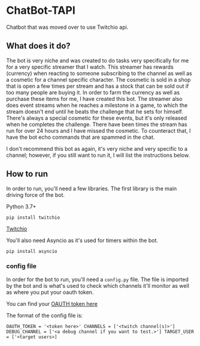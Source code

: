 # ChatBot-TAPI
Chatbot that was moved over to use Twitchio api.

## What does it do?
The bot is very niche and was created to do tasks very specifically for me for a very specific streamer that I watch.
This streamer has rewards (currency) when reacting to someone subscribing to the channel as well as a cosmetic for a channel specific character.
The cosmetic is sold in a shop that is open a few times per stream and has a stock that can be sold out if too many people are buying it.
In order to farm the currency as well as purchase these items for me, I have created this bot.
The streamer also does event streams when he reaches a milestone in a game, to which the stream doesn't end until he beats the challenge that he sets for himself.
There's always a special cosmetic for these events, but it's only released when he completes the challenge.
There have been times the stream has run for over 24 hours and I have missed the cosmetic.
To counteract that, I have the bot echo commands that are spammed in the chat.

I don't recommend this bot as again, it's very niche and very specific to a channel; however, if you still want to run it, I will list the instructions below.

## How to run
In order to run, you'll need a few libraries.
The first library is the main driving force of the bot.

Python 3.7+

`pip install twitchio`

[Twitchio](https://twitchio.dev/en/stable/)

You'll also need Asyncio as it's used for timers within the bot.

`pip install asyncio`

### config file
In order for the bot to run, you'll need a `config.py` file. The file is imported by the bot and is what's used to check which channels it'll monitor as well as where you put your oauth token.

You can find your [OAUTH token here](https://dev.twitch.tv/docs/authentication/getting-tokens-oauth/)

The format of the config file is:

`OAUTH_TOKEN = '<token here>'
CHANNELS = ['<twitch channel(s)>']
DEBUG_CHANNEL = ['<a debug channel if you want to test.>']
TARGET_USER = ['<target users>]`
